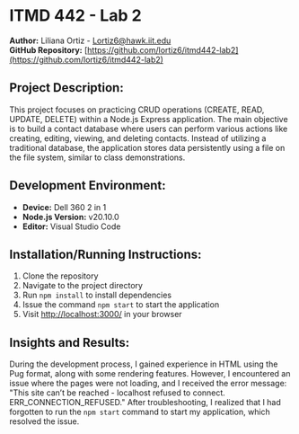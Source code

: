 # ITMD 442 - Lab 2

**Author:** Liliana Ortiz - [Lortiz6@hawk.iit.edu](mailto:Lortiz6@hawk.iit.edu)  
**GitHub Repository:** [https://github.com/lortiz6/itmd442-lab2](https://github.com/lortiz6/itmd442-lab2)

## Project Description:
This project focuses on practicing CRUD operations (CREATE, READ, UPDATE, DELETE) within a Node.js Express application. The main objective is to build a contact database where users can perform various actions like creating, editing, viewing, and deleting contacts. Instead of utilizing a traditional database, the application stores data persistently using a file on the file system, similar to class demonstrations.

## Development Environment:
- **Device:** Dell 360 2 in 1
- **Node.js Version:** v20.10.0
- **Editor:** Visual Studio Code

## Installation/Running Instructions:
1. Clone the repository
2. Navigate to the project directory
3. Run `npm install` to install dependencies
4. Issue the command `npm start` to start the application
5. Visit [http://localhost:3000/](http://localhost:3000/) in your browser

## Insights and Results:
During the development process, I gained experience in HTML using the Pug format, along with some rendering features. However, I encountered an issue where the pages were not loading, and I received the error message: "This site can’t be reached - localhost refused to connect. ERR_CONNECTION_REFUSED." After troubleshooting, I realized that I had forgotten to run the `npm start` command to start my application, which resolved the issue.
